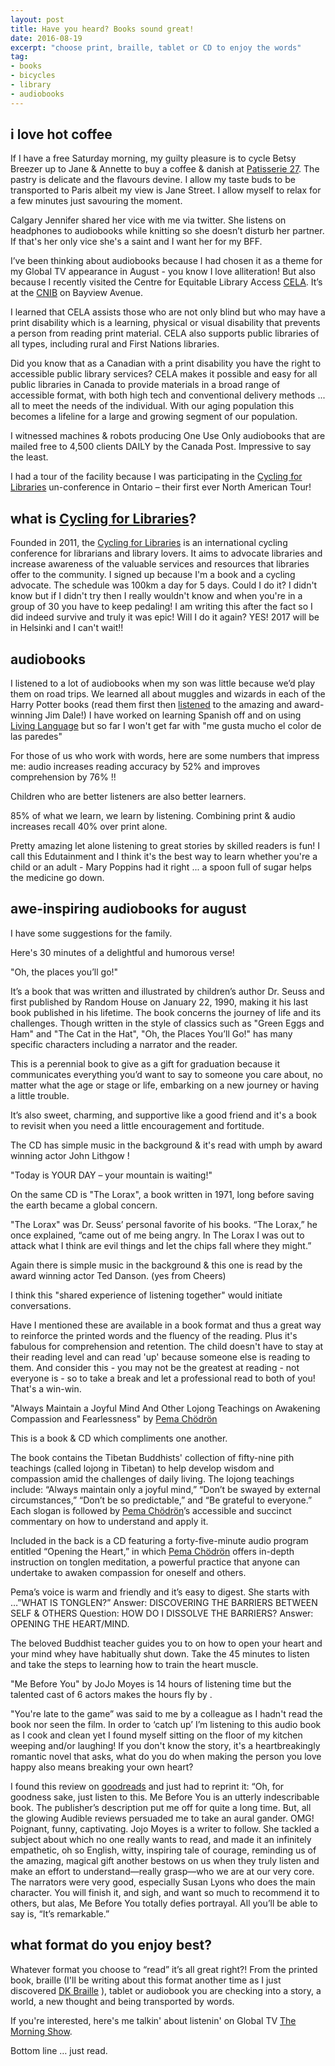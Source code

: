 ```yaml
---
layout: post
title: Have you heard? Books sound great!
date: 2016-08-19
excerpt: "choose print, braille, tablet or CD to enjoy the words"
tag:
- books
- bicycles
- library
- audiobooks
---
```


## i love hot coffee

If I have a free Saturday morning, my guilty pleasure is to cycle Betsy Breezer up to Jane & Annette to buy a coffee & danish at [Patisserie 27](http://www.patisserie27.com/). The pastry is delicate and the flavours devine. I allow my taste buds to be transported to Paris albeit my view is Jane Street.  I allow myself to relax for a few minutes just savouring the moment.

Calgary Jennifer shared her vice with me via twitter. She listens on headphones to audiobooks while knitting so she doesn’t disturb her partner. If that's her only vice she's a saint and I want her for my BFF.

I’ve been thinking about audiobooks because I had chosen it as a theme for my Global TV appearance in August - you know I love alliteration!  But also because I recently visited the Centre for Equitable Library Access [CELA](http://iguana.celalibrary.ca/iguana/www.main.cls?surl=CELA-home&lang=eng&theme=reset). It’s at the [CNIB](http://www.cnib.ca/en/Pages/default.aspx) on Bayview Avenue.

I learned that CELA assists those who are not only blind but who may have a print disability which is a learning, physical or visual disability that prevents a person from reading print material. CELA also supports public libraries of all types, including rural and First Nations libraries.

Did you know that as a Canadian with a print disability you have the right to accessible public library services? CELA makes it possible and easy for all public libraries in Canada to provide materials in a broad range of accessible format, with both high tech and conventional delivery methods ... all to meet the needs of the individual.  With our aging population this becomes a lifeline for a large and growing segment of our population.

I witnessed machines & robots producing One Use Only audiobooks that are mailed free to 4,500 clients DAILY by the Canada Post. Impressive to say the least.

I had a tour of the facility because I was participating in the [Cycling for Libraries] un-conference in Ontario – their first ever North American Tour!

## what is [Cycling for Libraries]?

Founded in 2011, the [Cycling for Libraries] is an international cycling conference for librarians and library lovers. It aims to advocate libraries and increase awareness of the valuable services and resources that libraries offer to the community. I signed up because I'm a book and a cycling advocate. The schedule was 100km a day for 5 days.  Could I do it? I didn't know but if I didn't try then I really wouldn't know and when you're in a group of 30 you have to keep pedaling! I am writing this after the fact so I did indeed survive and truly it was epic! Will I do it again? YES! 2017 will be in Helsinki and I can't wait!!

## audiobooks

I listened to a lot of audiobooks when my son was little because we’d play them on road trips. We learned all about muggles and wizards in each of the Harry Potter books (read them first then [listened](http://www.audible.com/pd/Kids/Harry-Potter-and-the-Sorcerers-Stone-Book-1-Audiobook/B017V4IM1G/ref=a_mt_HarryP_c4_1_1_i?ie=UTF8&pf_rd_r=03JT1B1M4N9SZZKFX69D&pf_rd_m=A2ZO8JX97D5MN9&pf_rd_t=101&pf_rd_i=HarryPotterAudio&pf_rd_p=2292811862&pf_rd_s=center-4) to the amazing and award-winning Jim Dale!) I have worked on learning Spanish off and on using [Living Language](http://www.livinglanguage.com/products/spanish/) but so far I won't get far with "me gusta mucho el color de las paredes"

For those of us who work with words, here are some numbers that impress me:
audio increases reading accuracy by 52% and improves comprehension by 76% !!

Children who are better listeners are also better learners.

85% of what we learn, we learn by listening. Combining print & audio increases recall 40% over print alone.

Pretty amazing let alone listening to great stories by skilled readers is fun!  I call this Edutainment and I think it's the best way to learn whether you're a child or an adult - Mary Poppins had it right ... a spoon full of sugar helps the medicine go down.

## awe-inspiring audiobooks for august

 I have some suggestions for the family.

Here's 30 minutes of a delightful and humorous verse!

"Oh, the places you’ll go!"

It’s a book that was written and illustrated by children’s author Dr. Seuss and first published by Random House on January 22, 1990, making it his last book published in his lifetime. The book concerns the journey of life and its challenges. Though written in the style of classics such as "Green Eggs and Ham" and "The Cat in the Hat", "Oh, the Places You’ll Go!" has many specific characters including a narrator and the reader.

This is a perennial book to give as a gift for graduation because it communicates everything you’d want to say to someone you care about, no matter what the age or stage or life, embarking on a new journey or having a little trouble.

 It’s also sweet, charming, and supportive like a good friend and it's a book to revisit when you need a little encouragement and fortitude.

 The CD has simple music in the background & it's read with umph by award winning actor John Lithgow !

"Today is YOUR DAY – your mountain is waiting!"

On the same CD is "The Lorax", a book written in 1971, long before saving the earth became a global concern.

"The Lorax" was Dr. Seuss’ personal favorite of his books. “The Lorax,” he once explained, “came out of me being angry. In The Lorax I was out to attack what I think are evil things and let the chips fall where they might.”

Again there is simple music in the background & this one is read by the award winning actor Ted Danson. (yes from Cheers)

I think this "shared experience of listening together" would initiate conversations.

Have I mentioned these are available in a book format and thus a great way to reinforce the printed words and the fluency of the reading. Plus it's fabulous for comprehension and retention. The child doesn't have to stay at their reading level and can read 'up' because someone else is reading to them. And consider this - you may not be the greatest at reading - not everyone is - so to take a break and let a professional read to both of you! That's a win-win.

"Always Maintain a Joyful Mind
And Other Lojong Teachings on Awakening Compassion and Fearlessness" by [Pema Chödrön](http://pemachodronfoundation.org/)

This is a book & CD which compliments one another.

The book contains the Tibetan Buddhists' collection of fifty-nine pith teachings (called lojong in Tibetan) to help develop wisdom and compassion amid the challenges of daily living. The lojong teachings include: “Always maintain only a joyful mind,” “Don’t be swayed by external circumstances,” “Don’t be so predictable,” and “Be grateful to everyone.” Each slogan is followed by [Pema Chödrön]’s accessible and succinct commentary on how to understand and apply it.

Included in the back is a CD featuring a forty-five-minute audio program entitled “Opening the Heart,” in which [Pema Chödrön] offers in-depth instruction on tonglen meditation, a powerful practice that anyone can undertake to awaken compassion for oneself and others.

Pema’s voice is warm and friendly and it’s easy to digest. She starts with …”WHAT IS TONGLEN?”
Answer: DISCOVERING THE BARRIERS BETWEEN SELF & OTHERS
Question: HOW DO I DISSOLVE THE BARRIERS?
Answer: OPENING THE HEART/MIND.

The beloved Buddhist teacher guides you to on how to open your heart and your mind whey have habitually shut down.  Take the 45 minutes to listen and take the steps to learning how to train the heart muscle.

"Me Before You" by JoJo Moyes is 14 hours of listening time but the talented cast of 6 actors makes the hours fly by .

"You're late to the game” was said to me by a colleague as I hadn't read the book nor seen the film. In order to ‘catch up’ I’m listening to this audio book as I cook and clean yet I found myself sitting on the floor of my kitchen weeping and/or laughing! If you don't know the story, it's a heartbreakingly romantic novel that asks, what do you do when making the person you love happy also means breaking your own heart?

I found this review on [goodreads](https://www.goodreads.com/book/show/15507958-me-before-you) and just had to reprint it:
“Oh, for goodness sake, just listen to this.
Me Before You is an utterly indescribable book. The publisher’s description put me off for quite a long time. But, all the glowing Audible reviews persuaded me to take an aural gander. OMG! Poignant, funny, captivating. Jojo Moyes is a writer to follow. She tackled a subject about which no one really wants to read, and made it an infinitely empathetic, oh so English, witty, inspiring tale of courage, reminding us of the amazing, magical gift another bestows on us when they truly listen and make an effort to understand—really grasp—who we are at our very core.
The narrators were very good, especially Susan Lyons who does the main character. You will finish it, and sigh, and want so much to recommend it to others, but alas, Me Before You totally defies portrayal. All you’ll be able to say is, “It’s remarkable.”

## what format do you enjoy best?

Whatever format you choose to “read” it’s all great right?! From the printed book, braille (I'll be writing about this format another time as I just discovered [DK Braille](https://www.youtube.com/watch?v=dvtagYtJlt0) ), tablet or audiobook you are checking into a story, a world, a new thought and being transported by words.  

If you're interested, here's me talkin' about listenin' on Global TV [The Morning Show](http://globalnews.ca/video/2887566/janet-joy-wilsons-august-book-picks ).

Bottom line … just read.

[Cycling for Libraries]: http://www.cyclingforlibraries.org/
[Pema Chödrön]: http://pemachodronfoundation.org/

